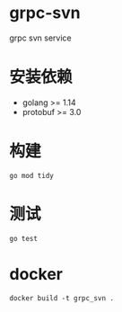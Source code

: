# grpc-svn
grpc svn service

# 安装依赖
- golang >= 1.14
- protobuf >= 3.0

# 构建
```
go mod tidy
```

# 测试
```
go test
```

# docker
```
docker build -t grpc_svn .
```